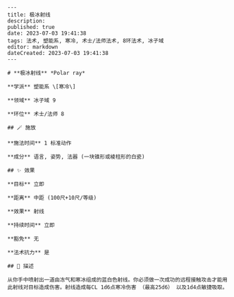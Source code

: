 
    ---
    title: 极冰射线
    description: 
    published: true
    date: 2023-07-03 19:41:38
    tags: 法术, 塑能系, 寒冷, 术士/法师法术, 8环法术, 冰子域
    editor: markdown
    dateCreated: 2023-07-03 19:41:38
    ---

    # **极冰射线** *Polar ray*

    **学派** 塑能系 \[寒冷\] 

    **领域** 冰子域 9

    **环位** 术士/法师 8

    ## 🪄 施放

    **施法时间** 1 标准动作

    **成分** 语言, 姿势, 法器 (一块锥形或棱柱形的白瓷)

    ## ✨ 效果 

    **目标** 立即 

    **距离** 中距 (100尺+10尺/等级) 

    **效果** 射线 

    **持续时间** 立即 

    **豁免** 无

    **法术抗力** 是

    ## 📖 描述

    从你手中喷射出一道由冻气和寒冰组成的蓝白色射线。你必须做一次成功的远程接触攻击才能用此射线对目标造成伤害。射线造成每CL 1d6点寒冷伤害 （最高25d6） 以及1d4点敏捷吸取。
    